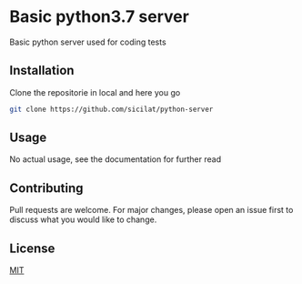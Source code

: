 # Basic python3.7 server

Basic python server used for coding tests

## Installation

Clone the repositorie in local and here you go

```bash
git clone https://github.com/sicilat/python-server
```

## Usage

No actual usage, see the documentation for further read

## Contributing

Pull requests are welcome. For major changes, please open an issue first to discuss what you would like to change.

## License

[MIT](https://choosealicense.com/licenses/mit/)
